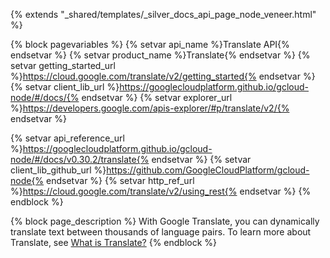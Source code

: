 {% extends "_shared/templates/_silver_docs_api_page_node_veneer.html" %}

{% block pagevariables %}
  {% setvar api_name %}Translate API{% endsetvar %}
  {% setvar product_name %}Translate{% endsetvar %}
  {% setvar getting_started_url %}https://cloud.google.com/translate/v2/getting_started{% endsetvar %}
  {% setvar client_lib_url %}https://googlecloudplatform.github.io/gcloud-node/#/docs/{% endsetvar %}
  {% setvar explorer_url %}https://developers.google.com/apis-explorer/#p/translate/v2/{% endsetvar %}
  
  {% setvar api_reference_url %}https://googlecloudplatform.github.io/gcloud-node/#/docs/v0.30.2/translate{% endsetvar %}
  {% setvar client_lib_github_url %}https://github.com/GoogleCloudPlatform/gcloud-node{% endsetvar %} 
  {% setvar http_ref_url %}https://cloud.google.com/translate/v2/using_rest{% endsetvar %}
{% endblock %}


{% block page_description %}
With Google Translate, you can dynamically translate text between thousands of language pairs. To learn more about Translate, see <a href="https://cloud.google.com/translate/docs">What is Translate?</a>
{% endblock %}